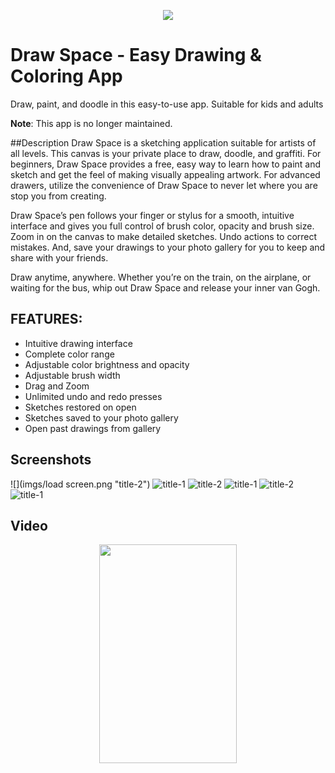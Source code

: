<p align="center">
<img src="https://github.com/tom-bu/drawspace/blob/master/imgs/Feature%20Graphic2.png">
</p>

# Draw Space - Easy Drawing & Coloring App
Draw, paint, and doodle in this easy-to-use app. Suitable for kids and adults

**Note**: This app is no longer maintained.

##Description
Draw Space is a sketching application suitable for artists of all levels. This canvas is your private place to draw, doodle, and graffiti. For beginners, Draw Space provides a free, easy way to learn how to paint and sketch and get the feel of making visually appealing artwork. For advanced drawers, utilize the convenience of Draw Space to never let where you are stop you from creating.

Draw Space’s pen follows your finger or stylus for a smooth, intuitive interface and gives you full control of brush color, opacity and brush size. 
Zoom in on the canvas to make detailed sketches. Undo actions to correct mistakes. And, save your drawings to your photo gallery for you to keep and share with your friends.

Draw anytime, anywhere. Whether you’re on the train, on the airplane, or waiting for the bus, whip out Draw Space and release your inner van Gogh. 

## FEATURES:
* Intuitive drawing interface
* Complete color range 
* Adjustable color brightness and opacity
* Adjustable brush width
* Drag and Zoom
* Unlimited undo and redo presses
* Sketches restored on open
* Sketches saved to your photo gallery
* Open past drawings from gallery

## Screenshots
![](imgs/load screen.png "title-2")
![](imgs/ColorWheel.png "title-1") 
![](imgs/device-2018-03-25-230122.png "title-2")
![](imgs/device-2018-03-25-230149.png "title-1") 
![](imgs/device-2018-03-25-230219.png "title-2")
![](imgs/device-2018-03-26-163840.png "title-1") 



## Video
<p align="center">
<img src="https://github.com/tom-bu/text_recognition/blob/master/device-2018-05-17-005521.png" width="220" height="350">
</p>

